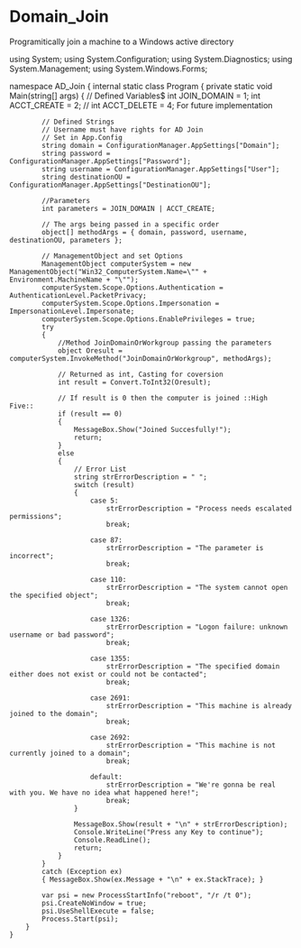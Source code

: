# Domain_Join
Programitically join a machine to a Windows active directory

using System;
using System.Configuration;
using System.Diagnostics;
using System.Management;
using System.Windows.Forms;

namespace AD_Join
{
    internal static class Program
    {
        private static void Main(string[] args)
        {
            // Defined Variables$
            int JOIN_DOMAIN = 1;
            int ACCT_CREATE = 2;
            // int ACCT_DELETE = 4; For future implementation

            // Defined Strings
            // Username must have rights for AD Join
            // Set in App.Config
            string domain = ConfigurationManager.AppSettings["Domain"];
            string password = ConfigurationManager.AppSettings["Password"];
            string username = ConfigurationManager.AppSettings["User"];
            string destinationOU = ConfigurationManager.AppSettings["DestinationOU"];

            //Parameters
            int parameters = JOIN_DOMAIN | ACCT_CREATE;

            // The args being passed in a specific order
            object[] methodArgs = { domain, password, username, destinationOU, parameters };

            // ManagementObject and set Options
            ManagementObject computerSystem = new ManagementObject("Win32_ComputerSystem.Name=\"" + Environment.MachineName + "\"");
            computerSystem.Scope.Options.Authentication = AuthenticationLevel.PacketPrivacy;
            computerSystem.Scope.Options.Impersonation = ImpersonationLevel.Impersonate;
            computerSystem.Scope.Options.EnablePrivileges = true;
            try
            {
                //Method JoinDomainOrWorkgroup passing the parameters
                object Oresult = computerSystem.InvokeMethod("JoinDomainOrWorkgroup", methodArgs);

                // Returned as int, Casting for coversion
                int result = Convert.ToInt32(Oresult);

                // If result is 0 then the computer is joined ::High Five::
                if (result == 0)
                {
                    MessageBox.Show("Joined Succesfully!");
                    return;
                }
                else
                {
                    // Error List
                    string strErrorDescription = " ";
                    switch (result)
                    {
                        case 5:
                            strErrorDescription = "Process needs escalated permissions";
                            break;

                        case 87:
                            strErrorDescription = "The parameter is incorrect";
                            break;

                        case 110:
                            strErrorDescription = "The system cannot open the specified object";
                            break;

                        case 1326:
                            strErrorDescription = "Logon failure: unknown username or bad password";
                            break;

                        case 1355:
                            strErrorDescription = "The specified domain either does not exist or could not be contacted";
                            break;

                        case 2691:
                            strErrorDescription = "This machine is already joined to the domain";
                            break;

                        case 2692:
                            strErrorDescription = "This machine is not currently joined to a domain";
                            break;

                        default:
                            strErrorDescription = "We're gonna be real with you. We have no idea what happened here!";
                            break;
                    }

                    MessageBox.Show(result + "\n" + strErrorDescription);
                    Console.WriteLine("Press any Key to continue");
                    Console.ReadLine();
                    return;
                }
            }
            catch (Exception ex)
            { MessageBox.Show(ex.Message + "\n" + ex.StackTrace); }

            var psi = new ProcessStartInfo("reboot", "/r /t 0");
            psi.CreateNoWindow = true;
            psi.UseShellExecute = false;
            Process.Start(psi);
        }
    }
